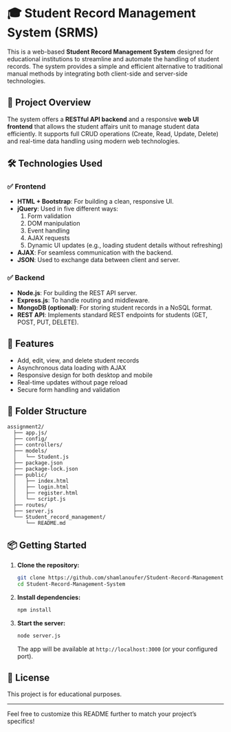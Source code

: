 # 🎓 Student Record Management System (SRMS)

This is a web-based **Student Record Management System** designed for educational institutions to streamline and automate the handling of student records. The system provides a simple and efficient alternative to traditional manual methods by integrating both client-side and server-side technologies.

## 🚀 Project Overview

The system offers a **RESTful API backend** and a responsive **web UI frontend** that allows the student affairs unit to manage student data efficiently. It supports full CRUD operations (Create, Read, Update, Delete) and real-time data handling using modern web technologies.

## 🛠️ Technologies Used

### ✅ Frontend
- **HTML + Bootstrap**: For building a clean, responsive UI.
- **jQuery**: Used in five different ways:
  1. Form validation
  2. DOM manipulation
  3. Event handling
  4. AJAX requests
  5. Dynamic UI updates (e.g., loading student details without refreshing)
- **AJAX**: For seamless communication with the backend.
- **JSON**: Used to exchange data between client and server.

### ✅ Backend
- **Node.js**: For building the REST API server.
- **Express.js**: To handle routing and middleware.
- **MongoDB (optional)**: For storing student records in a NoSQL format.
- **REST API**: Implements standard REST endpoints for students (GET, POST, PUT, DELETE).

## 🔗 Features
- Add, edit, view, and delete student records
- Asynchronous data loading with AJAX
- Responsive design for both desktop and mobile
- Real-time updates without page reload
- Secure form handling and validation

## 📁 Folder Structure

```
assignment2/
  ├── app.js/
  ├── config/
  ├── controllers/
  ├── models/
  │   └── Student.js
  ├── package.json
  ├── package-lock.json
  ├── public/
  │   ├── index.html
  │   ├── login.html
  │   ├── register.html
  │   └── script.js
  ├── routes/
  ├── server.js
  └── Student_record_management/
      └── README.md
```

## 📦 Getting Started

1. **Clone the repository:**
   ```bash
   git clone https://github.com/shamlanoufer/Student-Record-Management-System.git
   cd Student-Record-Management-System
   ```

2. **Install dependencies:**
   ```bash
   npm install
   ```

3. **Start the server:**
   ```bash
   node server.js
   ```
   The app will be available at `http://localhost:3000` (or your configured port).

## 📝 License

This project is for educational purposes.

---

Feel free to customize this README further to match your project’s specifics!
